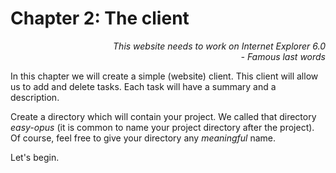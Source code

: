 # Chapter 2: The client

<div style="text-align: right"> <i> This website needs to work on Internet Explorer 6.0 <br> - Famous last words </i> </div>

In this chapter we will create a simple (website) client. This client will allow us to add and delete tasks. Each task will have a summary and a description.

Create a directory which will contain your project. We called that directory _easy-opus_ (it is common to name your project directory after the project). Of course, feel free to give your directory any _meaningful_ name.

Let's begin.
